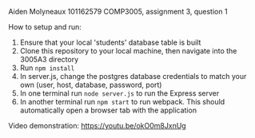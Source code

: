 Aiden Molyneaux
101162579
COMP3005, assignment 3, question 1

How to setup and run:
1. Ensure that your local 'students' database table is built
2. Clone this repository to your local machine, then navigate into the 3005A3 directory
3. Run `npm install`
4. In server.js, change the postgres database credentials to match your own (user, host, database, password, port)
5. In one terminal run `node server.js` to run the Express server
6. In another terminal run `npm start` to run webpack. This should automatically open a browser tab with the application

Video demonstration: https://youtu.be/okO0m8JxnUg